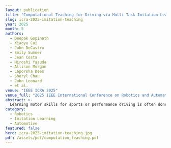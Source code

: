 ```yaml
---
layout: publication
title: "Computational Teaching for Driving via Multi-Task Imitation Learning"
slug: icra-2025-imitation-teaching
year: 2025
month: 5
authors:
  - Deepak Gopinath
  - Xiaoyu Cui
  - John DeCastro
  - Emily Sumner
  - Jean Costa
  - Hiroshi Yasuda
  - Allison Morgan
  - Laporsha Dees
  - Sheryl Chau
  - John Leonard
  - et al.
venue: "IEEE ICRA 2025"
venue_full: "2025 IEEE International Conference on Robotics and Automation (ICRA), pp. 7019–7027"
abstract: >-
  Learning motor skills for sports or performance driving is often done with professional instruction from expert human teachers…
category:
  - Robotics
  - Imitation Learning
  - Automotive
featured: false
hero: icra-2025-imitation-teaching.jpg
pdf: /assets/pdf/computation_teaching.pdf
---
```


